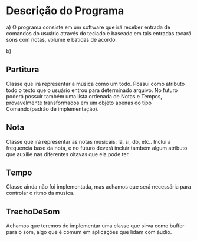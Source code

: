 # Descrição do Programa

a) O programa consiste em um software que irá receber entrada de comandos do usuário através do teclado e baseado em tais entradas tocará sons com notas, volume e batidas de acordo.

b)
## Partitura 
Classe que irá representar a música como um todo. Possui como atributo todo o texto que o usuário entrou para determinado arquivo. No futuro poderá possuir também uma lista ordenada de Notas e Tempos, provavelmente transformados em um objeto apenas do tipo Comando(padrão de implementação).

## Nota
Classe que irá representar as notas musicais: lá, sí, dó, etc..  Inclui a frequencia base da nota, e no futuro deverá incluir também algum atributo que auxilie nas diferentes oitavas que ela pode ter.

## Tempo
Classe ainda não foi implementada, mas achamos que será necessária para controlar o ritmo da musica.

## TrechoDeSom
Achamos que teremos de implementar uma classe que sirva como buffer para o som, algo que é comum em aplicações que lidam com áudio.